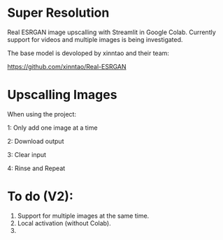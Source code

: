 # Super Resolution
Real ESRGAN image upscalling with Streamlit in Google Colab.
Currently support for videos and multiple images is being investigated.

The base model is devoloped by xinntao and their team:

https://github.com/xinntao/Real-ESRGAN

# Upscalling Images
When using the project:

1: Only add one image at a time

2: Download output 

3: Clear input 

4: Rinse and Repeat

# To do (V2):
1. Support for multiple images at the same time.
2. Local activation (without Colab).
3. 
